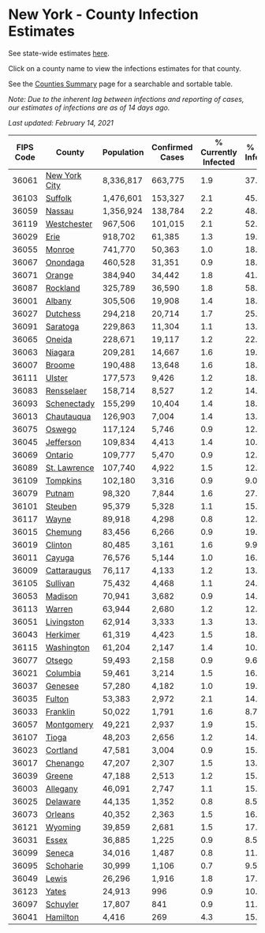# New York - County Infection Estimates

See state-wide estimates [here](/infections/us-ny).

Click on a county name to view the infections estimates for that county.

See the [Counties Summary](/infections/summary-counties) page for a searchable and sortable table.

*Note: Due to the inherent lag between infections and reporting of cases, our estimates of infections are as of 14 days ago.*

*Last updated: February 14, 2021*

|   FIPS Code |                         County |   Population |   Confirmed Cases |   % Currently Infected |   % Total Infected |
|-------------|--------------------------------|--------------|-------------------|------------------------|--------------------|
|       36061 | [New York City](new-york-city) |    8,336,817 |           663,775 |                    1.9 |               37.8 |
|       36103 |             [Suffolk](suffolk) |    1,476,601 |           153,327 |                    2.1 |               45.2 |
|       36059 |               [Nassau](nassau) |    1,356,924 |           138,784 |                    2.2 |               48.0 |
|       36119 |     [Westchester](westchester) |      967,506 |           101,015 |                    2.1 |               52.2 |
|       36029 |                   [Erie](erie) |      918,702 |            61,385 |                    1.3 |               19.4 |
|       36055 |               [Monroe](monroe) |      741,770 |            50,363 |                    1.0 |               18.4 |
|       36067 |           [Onondaga](onondaga) |      460,528 |            31,351 |                    0.9 |               18.5 |
|       36071 |               [Orange](orange) |      384,940 |            34,442 |                    1.8 |               41.0 |
|       36087 |           [Rockland](rockland) |      325,789 |            36,590 |                    1.8 |               58.9 |
|       36001 |               [Albany](albany) |      305,506 |            19,908 |                    1.4 |               18.9 |
|       36027 |           [Dutchess](dutchess) |      294,218 |            20,714 |                    1.7 |               25.8 |
|       36091 |           [Saratoga](saratoga) |      229,863 |            11,304 |                    1.1 |               13.2 |
|       36065 |               [Oneida](oneida) |      228,671 |            19,117 |                    1.2 |               22.3 |
|       36063 |             [Niagara](niagara) |      209,281 |            14,667 |                    1.6 |               19.0 |
|       36007 |               [Broome](broome) |      190,488 |            13,648 |                    1.6 |               18.5 |
|       36111 |               [Ulster](ulster) |      177,573 |             9,426 |                    1.2 |               18.9 |
|       36083 |       [Rensselaer](rensselaer) |      158,714 |             8,527 |                    1.2 |               14.6 |
|       36093 |     [Schenectady](schenectady) |      155,299 |            10,404 |                    1.4 |               18.8 |
|       36013 |       [Chautauqua](chautauqua) |      126,903 |             7,004 |                    1.4 |               13.5 |
|       36075 |               [Oswego](oswego) |      117,124 |             5,746 |                    0.9 |               12.4 |
|       36045 |         [Jefferson](jefferson) |      109,834 |             4,413 |                    1.4 |               10.0 |
|       36069 |             [Ontario](ontario) |      109,777 |             5,470 |                    0.9 |               12.9 |
|       36089 |   [St. Lawrence](st.-lawrence) |      107,740 |             4,922 |                    1.5 |               12.1 |
|       36109 |           [Tompkins](tompkins) |      102,180 |             3,316 |                    0.9 |                9.0 |
|       36079 |               [Putnam](putnam) |       98,320 |             7,844 |                    1.6 |               27.7 |
|       36101 |             [Steuben](steuben) |       95,379 |             5,328 |                    1.1 |               15.4 |
|       36117 |                 [Wayne](wayne) |       89,918 |             4,298 |                    0.8 |               12.3 |
|       36015 |             [Chemung](chemung) |       83,456 |             6,266 |                    0.9 |               19.1 |
|       36019 |             [Clinton](clinton) |       80,485 |             3,161 |                    1.6 |                9.9 |
|       36011 |               [Cayuga](cayuga) |       76,576 |             5,144 |                    1.0 |               16.8 |
|       36009 |     [Cattaraugus](cattaraugus) |       76,117 |             4,133 |                    1.2 |               13.5 |
|       36105 |           [Sullivan](sullivan) |       75,432 |             4,468 |                    1.1 |               24.3 |
|       36053 |             [Madison](madison) |       70,941 |             3,682 |                    0.9 |               14.9 |
|       36113 |               [Warren](warren) |       63,944 |             2,680 |                    1.2 |               12.2 |
|       36051 |       [Livingston](livingston) |       62,914 |             3,333 |                    1.3 |               13.6 |
|       36043 |           [Herkimer](herkimer) |       61,319 |             4,423 |                    1.5 |               18.5 |
|       36115 |       [Washington](washington) |       61,204 |             2,147 |                    1.4 |               10.2 |
|       36077 |               [Otsego](otsego) |       59,493 |             2,158 |                    0.9 |                9.6 |
|       36021 |           [Columbia](columbia) |       59,461 |             3,214 |                    1.5 |               16.2 |
|       36037 |             [Genesee](genesee) |       57,280 |             4,182 |                    1.0 |               19.9 |
|       36035 |               [Fulton](fulton) |       53,383 |             2,972 |                    2.1 |               14.5 |
|       36033 |           [Franklin](franklin) |       50,022 |             1,791 |                    1.6 |                8.7 |
|       36057 |       [Montgomery](montgomery) |       49,221 |             2,937 |                    1.9 |               15.3 |
|       36107 |                 [Tioga](tioga) |       48,203 |             2,656 |                    1.2 |               14.5 |
|       36023 |           [Cortland](cortland) |       47,581 |             3,004 |                    0.9 |               15.7 |
|       36017 |           [Chenango](chenango) |       47,207 |             2,307 |                    1.5 |               13.6 |
|       36039 |               [Greene](greene) |       47,188 |             2,513 |                    1.2 |               15.4 |
|       36003 |           [Allegany](allegany) |       46,091 |             2,747 |                    1.1 |               15.0 |
|       36025 |           [Delaware](delaware) |       44,135 |             1,352 |                    0.8 |                8.5 |
|       36073 |             [Orleans](orleans) |       40,352 |             2,363 |                    1.5 |               16.3 |
|       36121 |             [Wyoming](wyoming) |       39,859 |             2,681 |                    1.5 |               17.4 |
|       36031 |                 [Essex](essex) |       36,885 |             1,225 |                    0.9 |                8.5 |
|       36099 |               [Seneca](seneca) |       34,016 |             1,487 |                    0.8 |               11.5 |
|       36095 |         [Schoharie](schoharie) |       30,999 |             1,106 |                    0.7 |                9.5 |
|       36049 |                 [Lewis](lewis) |       26,296 |             1,916 |                    1.8 |               17.7 |
|       36123 |                 [Yates](yates) |       24,913 |               996 |                    0.9 |               10.3 |
|       36097 |           [Schuyler](schuyler) |       17,807 |               841 |                    0.9 |               11.8 |
|       36041 |           [Hamilton](hamilton) |        4,416 |               269 |                    4.3 |               15.0 |